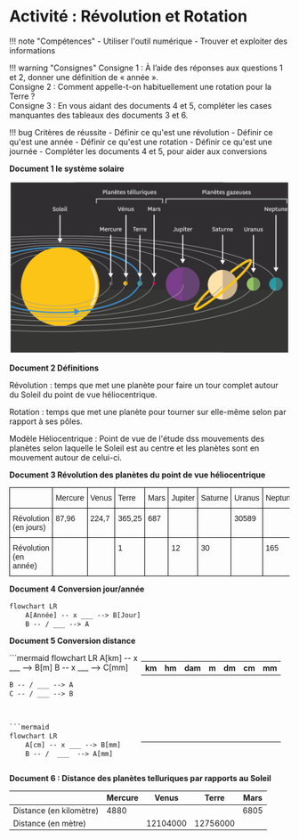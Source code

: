 # Activité : Révolution et Rotation

!!! note "Compétences"
    - Utiliser l'outil numérique
    - Trouver et exploiter des informations

!!! warning "Consignes"
    Consigne 1 : À l’aide des réponses aux questions 1 et 2, donner une définition de « année ».  
    Consigne 2 : Comment appelle-t-on habituellement une rotation pour la Terre ?   
    Consigne 3 : En vous aidant des documents 4 et 5, compléter les cases manquantes des tableaux des documents 3 et 6.

!!! bug Critères de réussite
    - Définir ce qu'est une révolution
    - Définir ce qu'est une année
    - Définir ce qu'est une rotation
    - Définir ce qu'est une journée
    - Compléter les documents 4 et 5, pour aider aux conversions




**Document 1 le système solaire**

![](Pictures/SchemaSystSolaire.png)


**Document 2 Définitions**

Révolution : temps que met une planète pour faire un tour complet autour du Soleil du point de vue héliocentrique.

Rotation : temps que met une planète pour tourner sur elle-même selon par rapport à ses pôles.

Modèle Héliocentrique : Point de vue de l'étude dss mouvements des planètes selon laquelle le Soleil est au centre et les planètes sont en mouvement autour de celui-ci.

**Document 3 Révolution des planètes du point de vue héliocentrique**

<style type="text/css">
.tg  {border-collapse:collapse;border-spacing:0;}
.tg td{border-color:black;border-style:solid;border-width:1px;font-family:Arial, sans-serif;font-size:14px;
  overflow:hidden;padding:10px 5px;word-break:normal;}
.tg th{border-color:black;border-style:solid;border-width:1px;font-family:Arial, sans-serif;font-size:14px;
  font-weight:normal;overflow:hidden;padding:10px 5px;word-break:normal;}
.tg .tg-0lax{text-align:left;vertical-align:top}
</style>
<table class="tg">
<thead>
  <tr>
    <th class="tg-0lax"></th>
    <th class="tg-0lax">Mercure 		</th>
    <th class="tg-0lax">Venus 		</th>
    <th class="tg-0lax">Terre<br></th>
    <th class="tg-0lax">Mars 		</th>
    <th class="tg-0lax">Jupiter 		</th>
    <th class="tg-0lax">Saturne 		</th>
    <th class="tg-0lax">Uranus 		</th>
    <th class="tg-0lax">Neptune 		</th>
  </tr>
</thead>
<tbody>
  <tr>
    <td class="tg-0lax">Révolution (en jours) 		</td>
    <td class="tg-0lax">87,96 		</td>
    <td class="tg-0lax">224,7 		</td>
    <td class="tg-0lax">365,25 		</td>
    <td class="tg-0lax"> 			687 		</td>
    <td class="tg-0lax"> 			<br>&nbsp;&nbsp;			 		</td>
    <td class="tg-0lax"> 			<br>&nbsp;&nbsp;			 		</td>
    <td class="tg-0lax">30589 		</td>
    <td class="tg-0lax"> 			<br>&nbsp;&nbsp;			 		</td>
  </tr>
  <tr>
    <td class="tg-0lax">Révolution (en année) 		</td>
    <td class="tg-0lax">			 		</td>
    <td class="tg-0lax"></td>
    <td class="tg-0lax">1 		</td>
    <td class="tg-0lax"> 		</td>
    <td class="tg-0lax">12 		</td>
    <td class="tg-0lax">30 		</td>
    <td class="tg-0lax"> 			<br>  			 		</td>
    <td class="tg-0lax">165 		</td>
  </tr>
</tbody>
</table>

**Document 4 Conversion jour/année**

```mermaid
flowchart LR
    A[Année] -- x ___ --> B[Jour]
    B -- / ___ --> A

```

**Document 5 Conversion distance**

<div markdown style="display:flex; flex-direction:row">

<div markdown style="display:flex; flex-direction:column">
```mermaid
flowchart LR
    A[km] -- x ___ --> B[m]
    B -- x  ___  --> C[mm]

    B -- / ___ --> A
    C -- / ___ --> B
```

```mermaid
flowchart LR
    A[cm] -- x ___ --> B[mm]
    B -- /  ___  --> A[mm]
```
</div>

<table>
<thead>
  <tr>
    <th>km</th>
    <th>hm</th>
    <th>dam</th>
    <th>m</th>
    <th>dm</th>
    <th>cm</th>
    <th>mm</th>
  </tr>
</thead>
<tbody >
  <tr style="height:30px">
<td> </td>
<td> </td>
<td> </td>
<td> </td>
<td> </td>
<td> </td>
<td> </td>

  </tr>
    <tr style="height:30px">
<td></td>
<td></td>
<td></td>
<td></td>
<td></td>
<td></td>
<td></td>

  </tr>
    <tr style="height:30px">
<td></td>
<td></td>
<td></td>
<td></td>
<td></td>
<td></td>
<td></td>

  </tr>
  <tr style="height:30px">
<td></td>
<td></td>
<td></td>
<td></td>
<td></td>
<td></td>
<td></td>

  </tr>
</tbody>
</table>

</div>

**Document 6 : Distance des planètes telluriques par rapports au Soleil**


<table>
<thead>
  <tr>
    <th> 			</th>
    <th> Mercure</th>
    <th>Venus</th>
    <th>Terre 		</th>
    <th> Mars </th>
  </tr>
</thead>
<tbody>
  <tr>
    <td>Distance (en kilomètre) 		</td>
    <td>4880 		</td>
    <td> 			</td>
    <td> 			</td>
    <td> 6805 		</td>
  </tr>
  <tr>
    <td>Distance	(en mètre) 		</td>
    <td> 			 		</td>
    <td> 12104000 		</td>
    <td>12756000 		</td>
    <td></td>
  </tr>
</tbody>
</table>